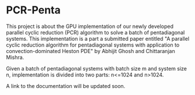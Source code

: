 # PCR-Penta

This project is about the GPU implementation of our newly developed parallel 
cyclic reduction (PCR) algorithm to solve a batch of pentadiagonal systems.
This implementation is a part a submitted paper entitled "A parallel cyclic 
reduction algorithm for pentadiagonal systems with application to 
convection-dominated Heston PDE" by Abhijit Ghosh and Chittaranjan Mishra.


Given a batch of pentadiagonal systems with batch size m and system size n,
implementation is divided into two parts: n<=1024 and n>1024.

A link to the documentation will be updated soon.
